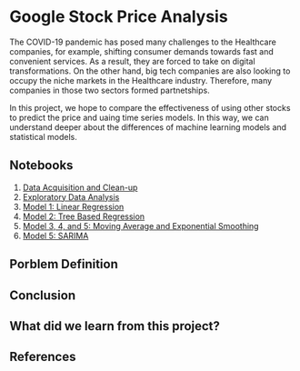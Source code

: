 # Google Stock Price Analysis

The COVID-19 pandemic has posed many challenges to the Healthcare companies, for example, shifting consumer demands towards fast and convenient services. As a result, they are forced to take on digital transformations. On the other hand, big tech companies are also looking to occupy the niche markets in the Healthcare industry. Therefore, many companies in those two sectors formed partnetships. 

In this project, we hope to compare the effectiveness of using other stocks to predict the price and uaing time series models. In this way, we can understand deeper about the differences of machine learning models and statistical models. 

## Notebooks
1. [Data Acquisition and Clean-up](https://github.com/Hither1/sc5010/blob/main/data.ipynb)
2. [Exploratory Data Analysis](https://github.com/Hither1/sc5010/blob/main/EDA.ipynb)
3. [Model 1: Linear Regression](https://github.com/Hither1/sc5010/blob/main/Model1.ipynb)
4. [Model 2: Tree Based Regression](https://github.com/Hither1/sc5010/blob/main/Model2.ipynb)
5. [Model 3, 4, and 5: Moving Average and Exponential Smoothing](https://github.com/Hither1/sc5010/blob/main/Model345.ipynb)
6. [Model 5: SARIMA](https://github.com/Hither1/sc5010/blob/main/Model6.ipynb)

## Porblem Definition

## Conclusion

## What did we learn from this project?

## References
